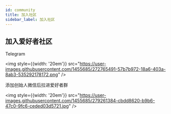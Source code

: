 ```yaml
---
id: community
title: 加入社区
sidebar_label: 加入社区
---
```


## 加入爱好者社区

Telegram

<img style={{width:  '20em'}}  src="https://user-images.githubusercontent.com/1455685/272765491-57b7b972-18a6-403a-8ab3-535292178172.png" />

添加创始人微信后拉进爱好者群

<img style={{width:  '20em'}}  src="https://user-images.githubusercontent.com/1455685/279261384-cbdd8620-b9b6-47c0-9fc6-ceded03d5721.jpg" />

